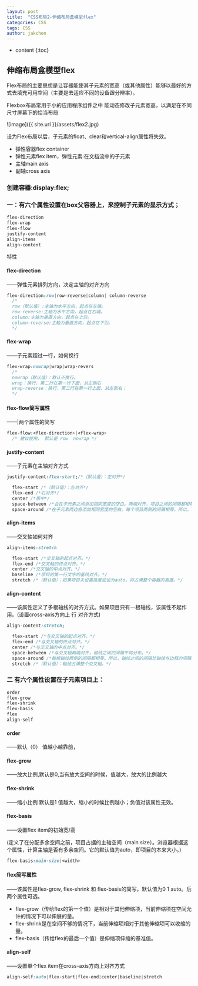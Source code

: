 ```yaml
---
layout: post
title:  "CSS布局2-伸缩布局盒模型flex"
categories: CSS
tags: CSS
author: jakchen
---
```

* content
{:toc}

## 伸缩布局盒模型flex
  Flex布局的主要思想是让容器能使其子元素的宽高（或其他属性）能够以最好的方式去填充可用空间（主要是去适应不同的设备跟分辨率）。

  Flexbox布局常用于小的应用程序组件之中
  能动态修改子元素宽高，以满足在不同尺寸屏幕下的恰当布局




![image]({{ site.url }}/assets/flex2.jpg)


  设为Flex布局以后，子元素的float、clear和vertical-align属性将失效。

- 弹性容器flex container
- 弹性元素flex item，弹性元素:在文档流中的子元素
- 主轴main axis
- 副轴cross axis


### 创建容器:display:flex;


###    一：有六个属性设置在box父容器上，来控制子元素的显示方式；
```css
flex-direction
flex-wrap
flex-flow
justify-content
align-items
align-content
```
特性
#### flex-direction
——弹性元素排列方向，决定主轴的对齐方向
```css
flex-direction:row|row-reverse|column| column-reverse
  /*
  row（默认值）:主轴为水平方向，起点在左端。
  row-reverse:主轴为水平方向，起点在右端。
  column:主轴为垂直方向，起点在上沿。
  column-reverse:主轴为垂直方向，起点在下沿。
  */
```

#### flex-wrap
——子元素超过一行，如何换行
```css
flex-wrap:nowrap|wrap|wrap-revers
  /*
  nowrap（默认值）：默认不换行。
  wrap：换行，第二行在第一行下面，从左到右
  wrap-reverse：换行，第二行在第一行上面，从左到右；
  */
```

#### flex-flow简写属性
——<flex-direction>|<flex-wrap>两个属性的简写
```css
flex-flow:<flex-direction>|<flex-wrap>
  /* 建议使用， 默认是 row  nowrap */
```

####  justify-content
——子元素在主轴对齐方式
```css
justify-content:flex-start;/*（默认值）：左对齐*/

  flex-start /*（默认值）：左对齐*/
  flex-end /*右对齐*/
  center /*居中*/
  space-between /*会在子元素之间添加相同宽度的空白。两端对齐，项目之间的间隔都相等。*/
  space-around /*在子元素两边各添加相同宽度的空白。每个项目两侧的间隔相等。所以，项目之间的间隔比项目与边框的间隔大一倍。*/
```

#### align-items
——交叉轴如何对齐
```css
align-items:stretch

  flex-start /*交叉轴的起点对齐。*/
  flex-end /*交叉轴的终点对齐。*/
  center /*交叉轴的中点对齐。*/
  baseline /*项目的第一行文字的基线对齐。*/
  stretch /*（默认值）：如果项目未设置高度或设为auto，将占满整个容器的高度。*/
```

#### align-content
——该属性定义了多根轴线的对齐方式。如果项目只有一根轴线，该属性不起作用。(设置cross-axis方向上 行 对齐方式)
```css
align-content:stretch;

  flex-start /*与交叉轴的起点对齐。*/
  flex-end /*与交叉轴的终点对齐。*/
  center /*与交叉轴的中点对齐。*/
  space-between /*与交叉轴两端对齐，轴线之间的间隔平均分布。*/
  space-around /*每根轴线两侧的间隔都相等。所以，轴线之间的间隔比轴线与边框的间隔大一倍。*/
  stretch /*（默认值）：轴线占满整个交叉轴。*/
```

### 二   有六个属性设置在子元素项目上：
```css
order
flex-grow
flex-shrink
flex-basis
flex
align-self
```

#### order
——默认（0） 值越小越靠前，

#### flex-grow
——放大比例,默认是0,当有放大空间的时候，值越大，放大的比例越大

#### flex-shrink
——缩小比例  默认是1  值越大，缩小的时候比例越小；负值对该属性无效。

#### flex-basis
——设置flex item的初始宽/高

(定义了在分配多余空间之前，项目占据的主轴空间（main size）。浏览器根据这个属性，计算主轴是否有多余空间。它的默认值为auto，即项目的本来大小。)
```css
flex-basis:main-size|<width>
```

#### flex简写属性
——该属性是flex-grow, flex-shrink 和 flex-basis的简写，默认值为0 1 auto。后两个属性可选。

- flex-grow（传给flex的第一个值）是相对于其他伸缩项，当前伸缩项在空间允许的情况下可以伸展的量。
- flex-shrink是在空间不够的情况下，当前伸缩项相对于其他伸缩项可以收缩的量。
- flex-basis（传给flex的最后一个值）是伸缩项伸缩的基准值。

#### align-self
——设置单个flex item在cross-axis方向上对齐方式
```css
align-self:auto|flex-start|flex-end|center|baseline|stretch
```